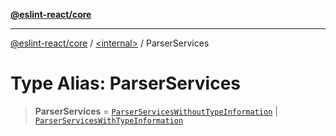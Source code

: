 [**@eslint-react/core**](../../README.md)

***

[@eslint-react/core](../../README.md) / [\<internal\>](../README.md) / ParserServices

# Type Alias: ParserServices

> **ParserServices** = [`ParserServicesWithoutTypeInformation`](../interfaces/ParserServicesWithoutTypeInformation.md) \| [`ParserServicesWithTypeInformation`](../interfaces/ParserServicesWithTypeInformation.md)
